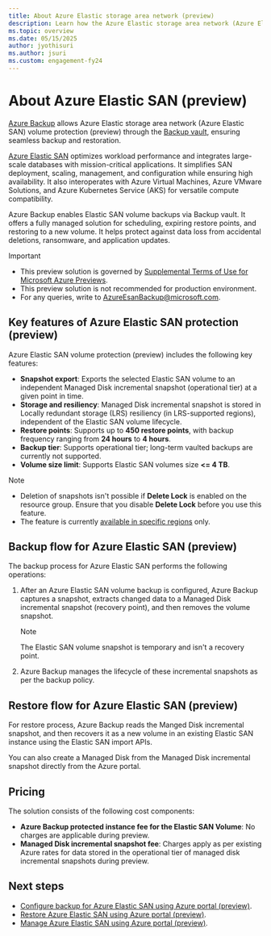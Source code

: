 ```yaml
---
title: About Azure Elastic storage area network (preview)
description: Learn how the Azure Elastic storage area network (Azure Elastic SAN) backup works.
ms.topic: overview
ms.date: 05/15/2025
author: jyothisuri
ms.author: jsuri
ms.custom: engagement-fy24
--- 
```


# About Azure Elastic SAN (preview)

[Azure Backup](backup-overview.md) allows Azure Elastic storage area network (Azure Elastic SAN) volume protection (preview) through the [Backup vault](backup-vault-overview.md), ensuring seamless backup and restoration.

[Azure Elastic SAN](../storage/elastic-san/elastic-san-introduction.md) optimizes workload performance and integrates large-scale databases with mission-critical applications. It simplifies SAN deployment, scaling, management, and configuration while ensuring high availability. It also interoperates with Azure Virtual Machines, Azure VMware Solutions, and Azure Kubernetes Service (AKS) for versatile compute compatibility.

Azure Backup enables Elastic SAN volume backups via Backup vault. It offers a fully managed solution for scheduling, expiring restore points, and restoring to a new volume. It helps protect against data loss from accidental deletions, ransomware, and application updates.

>[!Important]
>- This preview solution is governed by [Supplemental Terms of Use for Microsoft Azure Previews](https://azure.microsoft.com/support/legal/preview-supplemental-terms).
>- This preview solution is not recommended for production environment.
>- For any queries, write to [AzureEsanBackup@microsoft.com](mailto:AzureEsanBackup@microsoft.com).

## Key features of Azure Elastic SAN protection (preview)

Azure Elastic SAN volume protection (preview) includes the following key features:

- **Snapshot export**: Exports the selected Elastic SAN volume to an independent Managed Disk incremental snapshot (operational tier) at a given point in time.
- **Storage and resiliency**: Managed Disk incremental snapshot is stored in Locally redundant storage (LRS) resiliency (in LRS-supported regions), independent of the Elastic SAN volume lifecycle.
- **Restore points**: Supports up to **450 restore points**, with backup frequency ranging from **24 hours** to **4 hours**.
- **Backup tier**: Supports operational tier; long-term vaulted backups are currently not supported.
- **Volume size limit**: Supports Elastic SAN volumes size **<= 4 TB**.

>[!Note]
>- Deletion of snapshots isn't possible if **Delete Lock** is enabled on the resource group. Ensure that you disable **Delete Lock** before you use this feature.
>- The feature is currently [available in specific regions](azure-elastic-storage-area-network-backup-support-matrix.md#supported-regions) only. 

## Backup flow for Azure Elastic SAN (preview)

The backup process for Azure Elastic SAN performs the following operations:

1. After an Azure Elastic SAN volume backup is configured, Azure Backup captures a snapshot, extracts changed data to a Managed Disk incremental snapshot (recovery point), and then removes the volume snapshot.

   >[!Note]
   >The Elastic SAN volume snapshot is temporary and isn't a recovery point.

2. Azure Backup manages the lifecycle of these incremental snapshots as per the backup policy.
 
## Restore flow for Azure Elastic SAN (preview)

For restore process, Azure Backup reads the Manged Disk incremental snapshot, and then recovers it as a new volume in an existing Elastic SAN instance using the Elastic SAN import APIs.

You can also create a Managed Disk from the Managed Disk incremental snapshot directly from the Azure portal.

## Pricing

The solution consists of the following cost components:

- **Azure Backup protected instance fee for the Elastic SAN Volume**: No charges are applicable during preview.
- **Managed Disk incremental snapshot fee**: Charges apply as per existing Azure rates for data stored in the operational tier of managed disk incremental snapshots during preview.

## Next steps

- [Configure backup for  Azure Elastic SAN using Azure portal (preview)](azure-elastic-storage-area-network-backup-configure.md).
- [Restore Azure Elastic SAN using Azure portal (preview)](azure-elastic-storage-area-network-backup-restore.md).
- [Manage Azure Elastic SAN using Azure portal (preview)](azure-elastic-storage-area-network-backup-manage.md).
 


